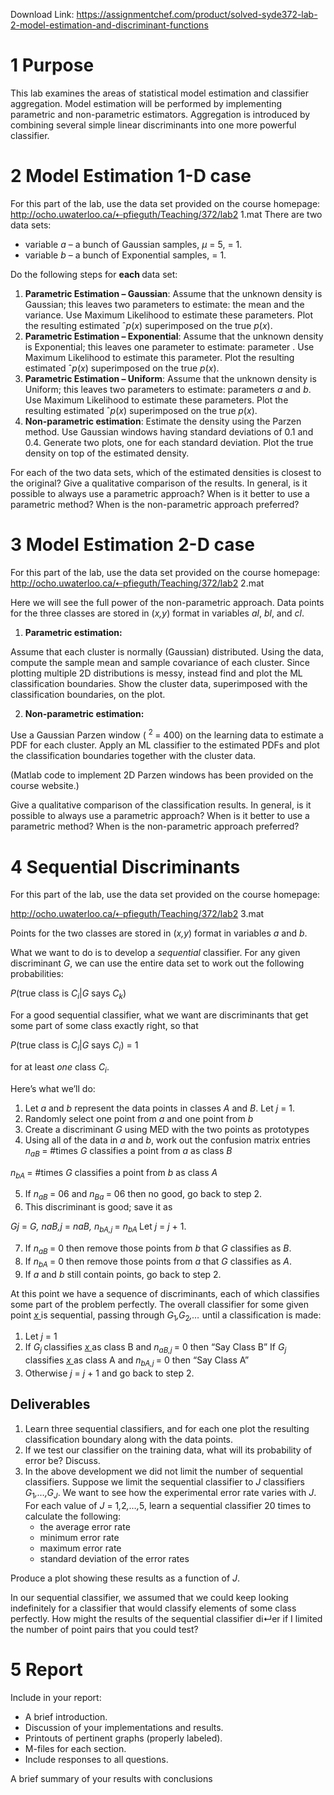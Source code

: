 Download Link: https://assignmentchef.com/product/solved-syde372-lab-2-model-estimation-and-discriminant-functions
<br>



<h1>1           Purpose</h1>

This lab examines the areas of statistical model estimation and classifier aggregation. Model estimation will be performed by implementing parametric and non-parametric estimators. Aggregation is introduced by combining several simple linear discriminants into one more powerful classifier.

<h1>2           Model Estimation 1-D case</h1>

For this part of the lab, use the data set provided on the course homepage: http://ocho.uwaterloo.ca/⇠pfieguth/Teaching/372/lab2 1.mat There are two data sets:

<ul>

 <li>variable <em>a </em>– a bunch of Gaussian samples, <em>µ </em>= 5, = 1.</li>

 <li>variable <em>b </em>– a bunch of Exponential samples, = 1.</li>

</ul>

Do the following steps for <strong>each </strong>data set:

<ol>

 <li><strong>Parametric Estimation – Gaussian</strong>: Assume that the unknown density is Gaussian; this leaves two parameters to estimate: the mean and the variance. Use Maximum Likelihood to estimate these parameters. Plot the resulting estimated ˆ<em>p</em>(<em>x</em>) superimposed on the true <em>p</em>(<em>x</em>).</li>

 <li><strong>Parametric Estimation – Exponential</strong>: Assume that the unknown density is Exponential; this leaves one parameter to estimate: parameter . Use Maximum Likelihood to estimate this parameter. Plot the resulting estimated ˆ<em>p</em>(<em>x</em>) superimposed on the true <em>p</em>(<em>x</em>).</li>

 <li><strong>Parametric Estimation – Uniform</strong>: Assume that the unknown density is Uniform; this leaves two parameters to estimate: parameters <em>a </em>and <em>b</em>. Use Maximum Likelihood to estimate these parameters. Plot the resulting estimated ˆ<em>p</em>(<em>x</em>) superimposed on the true <em>p</em>(<em>x</em>).</li>

 <li><strong>Non-parametric estimation</strong>: Estimate the density using the Parzen method. Use Gaussian windows having standard deviations of 0.1 and 0.4. Generate two plots, one for each standard deviation. Plot the true density on top of the estimated density.</li>

</ol>

For each of the two data sets, which of the estimated densities is closest to the original? Give a qualitative comparison of the results. In general, is it possible to always use a parametric approach? When is it better to use a parametric method? When is the non-parametric approach preferred?

<h1>3           Model Estimation 2-D case</h1>

For this part of the lab, use the data set provided on the course homepage: http://ocho.uwaterloo.ca/⇠pfieguth/Teaching/372/lab2 2.mat

Here we will see the full power of the non-parametric approach. Data points for the three classes are stored in (<em>x,y</em>) format in variables <em>al</em>, <em>bl</em>, and <em>cl</em>.

<ol>

 <li><strong>Parametric estimation:</strong></li>

</ol>

Assume that each cluster is normally (Gaussian) distributed. Using the data, compute the sample mean and sample covariance of each cluster. Since plotting multiple 2D distributions is messy, instead find and plot the ML classification boundaries. Show the cluster data, superimposed with the classification boundaries, on the plot.

<ol start="2">

 <li><strong>Non-parametric estimation:</strong></li>

</ol>

Use a Gaussian Parzen window ( <sup>2 </sup>= 400) on the learning data to estimate a PDF for each cluster. Apply an ML classifier to the estimated PDFs and plot the classification boundaries together with the cluster data.

(Matlab code to implement 2D Parzen windows has been provided on the course website.)

Give a qualitative comparison of the classification results. In general, is it possible to always use a parametric approach? When is it better to use a parametric method? When is the non-parametric approach preferred?

<h1>4           Sequential Discriminants</h1>

For this part of the lab, use the data set provided on the course homepage:

http://ocho.uwaterloo.ca/⇠pfieguth/Teaching/372/lab2 3.mat

Points for the two classes are stored in (<em>x,y</em>) format in variables <em>a </em>and <em>b</em>.

What we want to do is to develop a <em>sequential </em>classifier. For any given discriminant <em>G</em>, we can use the entire data set to work out the following probabilities:

<em>P</em>(true class is <em>C<sub>i</sub></em>|<em>G </em>says <em>C<sub>k</sub></em>)

For a good sequential classifier, what we want are discriminants that get some part of some class exactly right, so that

<em>P</em>(true class is <em>C<sub>i</sub></em>|<em>G </em>says <em>C<sub>i</sub></em>) = 1

for at least <em>one </em>class <em>C<sub>i</sub></em>.

Here’s what we’ll do:

<ol>

 <li>Let <em>a </em>and <em>b </em>represent the data points in classes <em>A </em>and <em>B</em>. Let <em>j </em>= 1.</li>

 <li>Randomly select one point from <em>a </em>and one point from <em>b</em></li>

 <li>Create a discriminant <em>G </em>using MED with the two points as prototypes</li>

 <li>Using all of the data in <em>a </em>and <em>b</em>, work out the confusion matrix entries <em>n<sub>aB </sub></em>= #times <em>G </em>classifies a point from <em>a </em>as class <em>B</em></li>

</ol>

<em>n<sub>bA </sub></em>= #times <em>G </em>classifies a point from <em>b </em>as class <em>A</em>

<ol start="5">

 <li>If <em>n<sub>aB </sub></em>= 06 and <em>n<sub>Ba </sub></em>= 06 then no good, go back to step 2.</li>

 <li>This discriminant is good; save it as</li>

</ol>

<em>G</em><em>j </em>= <em>G, n</em><em>aB,j </em>= <em>n</em><em>aB, n<sub>bA,j </sub></em>= <em>n<sub>bA </sub></em>Let <em>j </em>= <em>j </em>+ 1.

<ol start="7">

 <li>If <em>n<sub>aB </sub></em>= 0 then remove those points from <em>b </em>that <em>G </em>classifies as <em>B</em>.</li>

 <li>If <em>n<sub>bA </sub></em>= 0 then remove those points from <em>a </em>that <em>G </em>classifies as <em>A</em>.</li>

 <li>If <em>a </em>and <em>b </em>still contain points, go back to step 2.</li>

</ol>

At this point we have a sequence of discriminants, each of which classifies some part of the problem perfectly. The overall classifier for some given point <em><u>x </u></em>is sequential, passing through <em>G</em><sub>1</sub><em>,G</em><sub>2</sub><em>,… </em>until a classification is made:

<ol>

 <li>Let <em>j </em>= 1</li>

 <li>If <em>G<sub>j </sub></em>classifies <em><u>x </u></em>as class B and <em>n<sub>aB,j </sub></em>= 0 then “Say Class B” If <em>G<sub>j </sub></em>classifies <em><u>x </u></em>as class A and <em>n<sub>bA,j </sub></em>= 0 then “Say Class A”</li>

 <li>Otherwise <em>j </em>= <em>j </em>+ 1 and go back to step 2.</li>

</ol>

<h2>Deliverables</h2>

<ol>

 <li>Learn three sequential classifiers, and for each one plot the resulting classification boundary along with the data points.</li>

 <li>If we test our classifier on the training data, what will its probability of error be? Discuss.</li>

 <li>In the above development we did not limit the number of sequential classifiers. Suppose we limit the sequential classifier to <em>J </em>classifiers <em>G</em><sub>1</sub><em>,…,G<sub>J</sub></em>. We want to see how the experimental error rate varies with <em>J</em>. For each value of <em>J </em>= 1<em>,</em>2<em>,…,</em>5, learn a sequential classifier 20 times to calculate the following:

  <ul>

   <li>the average error rate</li>

   <li>minimum error rate</li>

   <li>maximum error rate</li>

   <li>standard deviation of the error rates</li>

  </ul></li>

</ol>

Produce a plot showing these results as a function of <em>J</em>.

In our sequential classifier, we assumed that we could keep looking indefinitely for a classifier that would classify elements of some class perfectly. How might the results of the sequential classifier di↵er if I limited the number of point pairs that you could test?

<h1>5           Report</h1>

Include in your report:

<ul>

 <li>A brief introduction.</li>

 <li>Discussion of your implementations and results.</li>

 <li>Printouts of pertinent graphs (properly labeled).</li>

 <li>M-files for each section.</li>

 <li>Include responses to all questions.</li>

</ul>

A brief summary of your results with conclusions